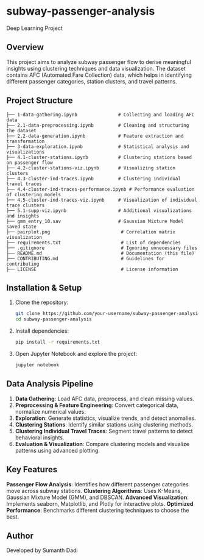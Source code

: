 # subway-passenger-analysis
Deep Learning Project

## Overview
This project aims to analyze subway passenger flow to derive meaningful insights using clustering techniques and data visualization. The dataset contains AFC (Automated Fare Collection) data, which helps in identifying different passenger categories, station clusters, and travel patterns.

## Project Structure
```
├── 1-data-gathering.ipynb               # Collecting and loading AFC data
├── 2.1-data-preprocessing.ipynb         # Cleaning and structuring the dataset
├── 2.2-data-generation.ipynb            # Feature extraction and transformation
├── 3-data-exploration.ipynb             # Statistical analysis and visualizations
├── 4.1-cluster-stations.ipynb           # Clustering stations based on passenger flow
├── 4.2-cluster-stations-viz.ipynb       # Visualizing station clusters
├── 4.3-cluster-ind-traces.ipynb         # Clustering individual travel traces
├── 4.4-cluster-ind-traces-performance.ipynb # Performance evaluation of clustering models
├── 4.5-cluster-ind-traces-viz.ipynb     # Visualization of individual trace clusters
├── 5.1-supp-viz.ipynb                   # Additional visualizations and insights
├── gmm_entry_10.sav                     # Gaussian Mixture Model saved state
├── pairplot.png                          # Correlation matrix visualization
├── requirements.txt                      # List of dependencies
├── .gitignore                            # Ignoring unnecessary files
├── README.md                             # Documentation (this file)
├── CONTRIBUTING.md                       # Guidelines for contributing
├── LICENSE                               # License information
```

## Installation & Setup
1. Clone the repository:
   ```sh
   git clone https://github.com/your-username/subway-passenger-analysis.git
   cd subway-passenger-analysis
   ```
2. Install dependencies:
   ```sh
   pip install -r requirements.txt
   ```
3. Open Jupyter Notebook and explore the project:
   ```sh
   jupyter notebook
   ```

## Data Analysis Pipeline
1. **Data Gathering**: Load AFC data, preprocess, and clean missing values.
2. **Preprocessing & Feature Engineering**: Convert categorical data, normalize numerical values.
3. **Exploration**: Generate statistics, visualize trends, and detect anomalies.
4. **Clustering Stations**: Identify similar stations using clustering methods.
5. **Clustering Individual Travel Traces**: Segment travel patterns to detect behavioral insights.
6. **Evaluation & Visualization**: Compare clustering models and visualize patterns using advanced plotting.

## Key Features
**Passenger Flow Analysis**: Identifies how different passenger categories move across subway stations.
**Clustering Algorithms**: Uses K-Means, Gaussian Mixture Model (GMM), and DBSCAN.
**Advanced Visualization**: Implements seaborn, Matplotlib, and Plotly for interactive plots.
**Optimized Performance**: Benchmarks different clustering techniques to choose the best.

## Author
Developed by Sumanth Dadi

